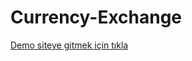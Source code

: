 # Currency-Exchange

<a href="https://omerfarukozkn.github.io/Currency-Exchange/">Demo siteye gitmek için tıkla</a>
